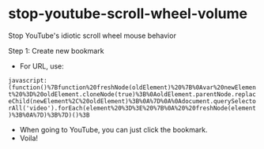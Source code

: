 # stop-youtube-scroll-wheel-volume
Stop YouTube's idiotic scroll wheel mouse behavior


Step 1: 
Create new bookmark
- For URL, use:

`javascript:(function()%7Bfunction%20freshNode(oldElement)%20%7B%0Avar%20newElement%20%3D%20oldElement.cloneNode(true)%3B%0AoldElement.parentNode.replaceChild(newElement%2C%20oldElement)%3B%0A%7D%0A%0Adocument.querySelectorAll('video').forEach(element%20%3D%3E%20%7B%0A%20%20freshNode(element)%3B%0A%7D)%3B%7D)()%3B`

 - When going to YouTube, you can just click the bookmark.
 - Voila!
